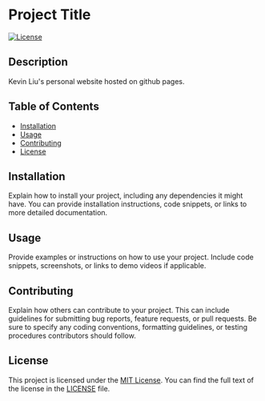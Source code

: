 # Project Title

[![License](https://img.shields.io/badge/license-MIT-blue.svg)](https://opensource.org/licenses/MIT)

## Description

Kevin Liu's personal website hosted on github pages.

## Table of Contents

- [Installation](#installation)
- [Usage](#usage)
- [Contributing](#contributing)
- [License](#license)

## Installation

Explain how to install your project, including any dependencies it might have. You can provide installation instructions, code snippets, or links to more detailed documentation.

## Usage

Provide examples or instructions on how to use your project. Include code snippets, screenshots, or links to demo videos if applicable.

## Contributing

Explain how others can contribute to your project. This can include guidelines for submitting bug reports, feature requests, or pull requests. Be sure to specify any coding conventions, formatting guidelines, or testing procedures contributors should follow.

## License

This project is licensed under the [MIT License](LICENSE). You can find the full text of the license in the [LICENSE](LICENSE) file.
